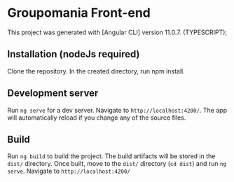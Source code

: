 # Groupomania Front-end

This project was generated with [Angular CLI] version 11.0.7. (TYPESCRIPT);


## Installation (nodeJs required)

Clone the repository.
In the created directory, run npm install.

## Development server

Run `ng serve` for a dev server. Navigate to `http://localhost:4200/`. The app will automatically reload if you change any of the source files.

## Build

Run `ng build` to build the project. The build artifacts will be stored in the `dist/` directory. 
Once built, move to the `dist/` directory (`cd dist`) and run `ng serve`. 
Navigate to `http://localhost:4200/`


